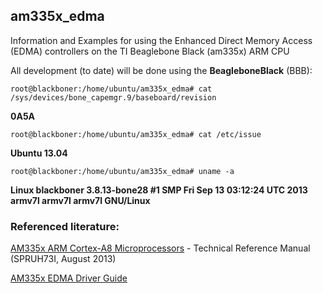 am335x_edma
-----------

Information and Examples for using the Enhanced Direct Memory Access (EDMA) controllers
on the TI Beaglebone Black (am335x) ARM CPU

All development (to date) will be done using the __BeagleboneBlack__ (BBB):

`root@blackboner:/home/ubuntu/am335x_edma# cat /sys/devices/bone_capemgr.9/baseboard/revision` 

**0A5A**

`root@blackboner:/home/ubuntu/am335x_edma# cat /etc/issue` 

**Ubuntu 13.04**

`root@blackboner:/home/ubuntu/am335x_edma# uname -a`

**Linux blackboner 3.8.13-bone28 #1 SMP Fri Sep 13 03:12:24 UTC 2013 armv7l armv7l armv7l GNU/Linux**


### Referenced literature:
[AM335x ARM Cortex-A8 Microprocessors][1] - Technical Reference Manual (SPRUH73I, August 2013)

[AM335x EDMA Driver Guide][2]

[1]: http://www.ti.com/litv/pdf/spruh73i									"AM335x ARM Cortex-A8 Microprocessors"
[2]: http://processors.wiki.ti.com/index.php/AM335x_EDMA_Driver%27s_Guide	"AM335x EDMA Driver Guide"
